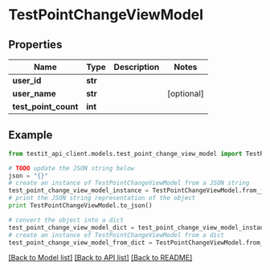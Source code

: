 # TestPointChangeViewModel


## Properties
Name | Type | Description | Notes
------------ | ------------- | ------------- | -------------
**user_id** | **str** |  | 
**user_name** | **str** |  | [optional] 
**test_point_count** | **int** |  | 

## Example

```python
from testit_api_client.models.test_point_change_view_model import TestPointChangeViewModel

# TODO update the JSON string below
json = "{}"
# create an instance of TestPointChangeViewModel from a JSON string
test_point_change_view_model_instance = TestPointChangeViewModel.from_json(json)
# print the JSON string representation of the object
print TestPointChangeViewModel.to_json()

# convert the object into a dict
test_point_change_view_model_dict = test_point_change_view_model_instance.to_dict()
# create an instance of TestPointChangeViewModel from a dict
test_point_change_view_model_from_dict = TestPointChangeViewModel.from_dict(test_point_change_view_model_dict)
```
[[Back to Model list]](../README.md#documentation-for-models) [[Back to API list]](../README.md#documentation-for-api-endpoints) [[Back to README]](../README.md)


